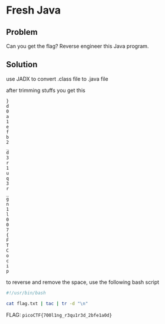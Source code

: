 # Fresh Java

## Problem

Can you get the flag? Reverse engineer this Java program.

## Solution

use JADX to convert .class file to .java file

after trimming stuffs you get this

```
}
d
0
a
1
e
f
b
2
_
d
3
r
1
u
q
3
r
_
g
n
1
l
0
0
7
{
F
T
C
o
c
i
p
```

to reverse and remove the space, use the following bash script

```sh
#!/usr/bin/bash

cat flag.txt | tac | tr -d "\n"
```

FLAG: `picoCTF{700l1ng_r3qu1r3d_2bfe1a0d}`